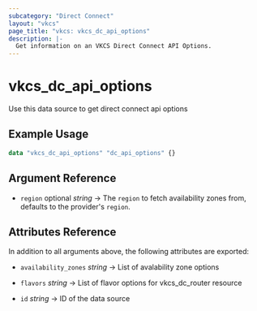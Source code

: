 ```yaml
---
subcategory: "Direct Connect"
layout: "vkcs"
page_title: "vkcs: vkcs_dc_api_options"
description: |-
  Get information on an VKCS Direct Connect API Options.
---
```


# vkcs_dc_api_options

Use this data source to get direct connect api options

## Example Usage

```terraform
data "vkcs_dc_api_options" "dc_api_options" {}
```

## Argument Reference
- `region` optional *string* &rarr;  The `region` to fetch availability zones from, defaults to the provider's `region`.


## Attributes Reference
In addition to all arguments above, the following attributes are exported:
- `availability_zones` *string* &rarr;  List of avalability zone options

- `flavors` *string* &rarr;  List of flavor options for vkcs_dc_router resource

- `id` *string* &rarr;  ID of the data source


